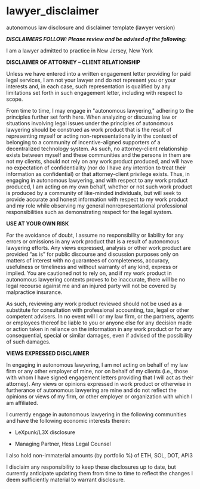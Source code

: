# lawyer_disclaimer
autonomous law disclosure and disclaimer template (lawyer version)

***DISCLAIMERS FOLLOW: Please review and be advised of the following:*** 

I am a lawyer admitted to practice in New Jersey, New York   

**DISCLAIMER OF ATTORNEY – CLIENT RELATIONSHIP** 

Unless we have entered into a written engagement letter providing for paid legal services, I am not your lawyer and do not represent you or your interests and, in each case, such representation is qualified by any limitations set forth in such engagement letter, including with respect to scope. 

From time to time, I may engage in "autonomous lawyering," adhering to the principles further set forth here. When analyzing or discussing law or situations involving legal issues under the principles of autonomous lawyering should be construed as work product that is the result of representing myself or acting non-representationally in the context of belonging to a community of incentive-aligned supporters of a decentralized technology system. As such, no attorney-client relationship exists between myself and these communities and the persons in them are not my clients, should not rely on any work product produced, and will have no expectation of confidentiality (nor do I have any intention to treat their information as confidential) or that attorney-client privilege exists. Thus, in engaging in autonomous lawyering, and with respect to any work product produced, I am acting on my own behalf, whether or not such work product is produced by a community of like-minded individuals, but will seek to provide accurate and honest information with respect to my work product and my role while observing my general nonrepresentational professional responsibilities such as demonstrating respect for the legal system.  

**USE AT YOUR OWN RISK** 

For the avoidance of doubt, I assume no responsibility or liability for any errors or omissions in any work product that is a result of autonomous lawyering efforts. Any views expressed, analysis or other work product are provided “as is” for public discourse and discussion purposes only on matters of interest with no guarantees of completeness, accuracy, usefulness or timeliness and without warranty of any kind, express or implied. You are cautioned not to rely on, and if my work product in autonomous lawyering contexts proves to be inaccurate, there will be no legal recourse against me and an injured party will not be covered by malpractice insurance. 

As such, reviewing any work product reviewed should not be used as a substitute for consultation with professional accounting, tax, legal or other competent advisers.  In no event will I or my law firm, or the partners, agents or employees thereof be liable to you or anyone else for any decision made or action taken in reliance on the information in any work product or for any consequential, special or similar damages, even if advised of the possibility of such damages.   

**VIEWS EXPRESSED DISCLAIMER** 

In engaging in autonomous lawyering, I am not acting on behalf of my law firm or any other employer of mine, nor on behalf of my clients (i.e., those with whom I have signed engagement letters providing that I will act as their attorney).  Any views or opinions expressed in work product or otherwise in furtherance of autonomous lawyering are mine and do not reflect the opinions or views of my firm, or other employer or organization with which I am affiliated. 

I currently engage in autonomous lawyering in the following communities and have the following economic interests therein:  

* LeXpunk/L3X disclosure 

* Managing Partner, Hess Legal Counsel 
 

I also hold non-immaterial amounts (by portfolio %) of ETH, SOL, DOT, API3

I disclaim any responsibility to keep these disclosures up to date, but currently anticipate updating them from time to time to reflect the changes I deem sufficiently material to warrant disclosure. 
